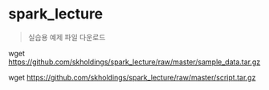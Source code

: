 # spark_lecture

> 실습용 예제 파일 다운로드

wget https://github.com/skholdings/spark_lecture/raw/master/sample_data.tar.gz

wget https://github.com/skholdings/spark_lecture/raw/master/script.tar.gz
